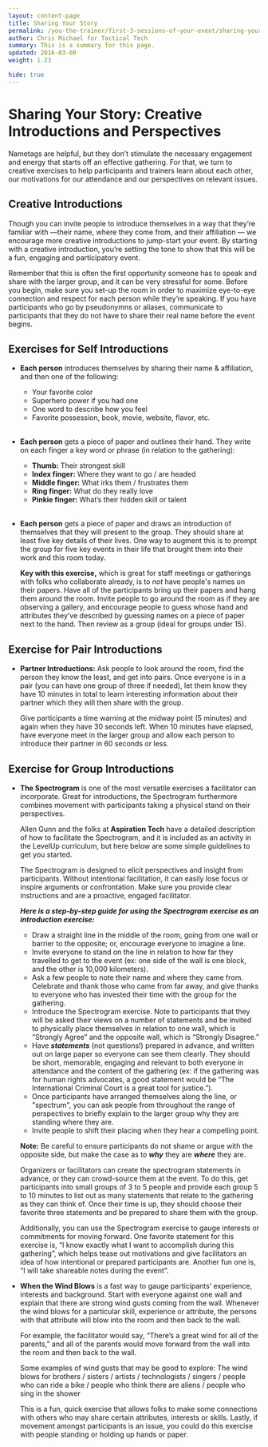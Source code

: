 ```yaml
---
layout: content-page
title: Sharing Your Story
permalink: /you-the-trainer/first-3-sessions-of-your-event/sharing-your-story/
author: Chris Michael for Tactical Tech
summary: This is a summary for this page.
updated: 2016-03-00
weight: 1.23

hide: true
---
```


# Sharing Your Story: Creative Introductions and Perspectives #
Nametags are helpful, but they don’t stimulate the necessary engagement and energy that starts off an effective gathering. For that, we turn to creative exercises to help participants and trainers learn about each other, our motivations for our attendance and our perspectives on relevant issues.


## Creative Introductions ##

Though you can invite people to introduce themselves in a way that they’re familiar with —their name, where they come from, and their affiliation — we encourage more creative introductions to jump-start your event. By starting with a creative introduction, you’re setting the tone to show that this will be a fun, engaging and participatory event.

Remember that this is often the first opportunity someone has to speak and share with the larger group, and it can be very stressful for some. Before you begin, make sure you set-up the room in order to maximize eye-to-eye connection and respect for each person while they’re speaking. If you have participants who go by pseudonymns or aliases, communicate to participants that they do not have to share their real name before the event begins.

## Exercises for Self Introductions ##

- **Each person** introduces themselves by sharing their name & affiliation, and then one of the following:
	- Your favorite color
	- Superhero power if you had one
	- One word to describe how you feel
	- Favorite possession, book, movie, website, flavor, etc.
	<br><br>

- **Each person** gets a piece of paper and outlines their hand. They write on each finger a key word or phrase (in relation to the gathering):


	- **Thumb:** Their strongest skill
	- **Index finger:** Where they want to go / are headed
	- **Middle finger:** What irks them / frustrates them
	- **Ring finger:** What do they really love
	- **Pinkie finger:** What’s their hidden skill or talent
	<br><br>

- **Each person** gets a piece of paper and draws an introduction of themselves that they will present to the group. They should share at least five key details of their lives. One way to augment this is to prompt the group for five key events in their life that brought them into their work and this room today.

	**Key with this exercise,** which is great for staff meetings or gatherings with folks who collaborate already, is to *not* have people's names on their papers. Have all of the participants bring up their papers and hang them around the room. Invite people to go around the room as if they are observing a gallery, and encourage people to guess whose hand and attributes they’ve described by guessing names on a piece of paper next to the hand. Then review as a group (ideal for groups under 15).

## Exercise for Pair Introductions ##



- **Partner Introductions:** Ask people to look around the room, find the person they know the least, and get into pairs. Once everyone is in a pair (you can have one group of three if needed), let them know they have 10 minutes in total to learn interesting information about their partner which they will then share with the group.  

	Give participants a time warning at the midway point (5 minutes) and again when they have 30 seconds left. When 10 minutes have elapsed, have everyone meet in the larger group and allow each person to introduce their partner in 60 seconds or less.

## Exercise for Group Introductions ##



- **The Spectrogram** is one of the most versatile exercises a facilitator can incorporate. Great for introductions, the Spectrogram furthermore combines movement with participants taking a physical stand on their perspectives.

	Allen Gunn and the folks at **Aspiration Tech** have a detailed description of how to facilitate the Spectrogram, and it is included as an activity in the LevelUp curriculum, but here below are some simple guidelines to get you started.

	The Spectrogram is designed to elicit perspectives and insight from participants. Without intentional facilitation, it can easily lose focus or inspire arguments or confrontation. Make sure you provide clear instructions and are a proactive, engaged facilitator.

	***Here is a step-by-step guide for using the Spectrogram exercise as an introduction exercise:***

	- Draw a straight line in the middle of the room, going from one wall or barrier to the opposite; or, encourage everyone to imagine a line.
	- Invite everyone to stand on the line in relation to how far they travelled to get to the event (ex: one side of the wall is one block, and the other is 10,000 kilometers).
	- Ask a few people to note their name and where they came from. Celebrate and thank those who came from far away, and give thanks to everyone who has invested their time with the group for the gathering.
	- Introduce the Spectrogram exercise. Note to participants that they will be asked their views on a number of statements and be invited to physically place themselves in relation to one wall, which is “Strongly Agree” and the opposite wall, which is “Strongly Disagree.”
	- Have ***statements*** (not questions!) prepared in advance, and written out on large paper so everyone can see them clearly. They should be short, memorable, engaging and relevant to both everyone in attendance and the content of the gathering (ex: if the gathering was for human rights advocates, a good statement would be “The International Criminal Court is a great tool for justice.”).
	- Once participants have arranged themselves along the line, or "spectrum", you can ask people from throughout the range of perspectives to briefly explain to the larger group why they are standing where they are.
	- Invite people to shift their placing when they hear a compelling point.

	**Note:** Be careful to ensure participants do not shame or argue with the opposite side, but make the case as to ***why*** they are ***where*** they are.

	Organizers or facilitators can create the spectrogram statements in advance, or they can crowd-source them at the event. To do this, get participants into small groups of 3 to 5 people and provide each group 5 to 10 minutes to list out as many statements that relate to the gathering as they can think of. Once their time is up, they should choose their favorite three statements and be prepared to share them with the group.

	Additionally, you can use the Spectrogram exercise to gauge interests or commitments for moving forward. One favorite statement for this exercise is, “I know exactly what I want to accomplish during this gathering”, which helps tease out motivations and give facilitators an idea of how intentional or prepared participants are. Another fun one is, “I will take shareable notes during the event”.



- **When the Wind Blows** is a fast way to gauge participants’ experience, interests and background. Start with everyone against one wall and explain that there are strong wind gusts coming from the wall. Whenever the wind blows for a particular skill, experience or attribute, the persons with that attribute will blow into the room and then back to the wall.

	For example, the facilitator would say, “There’s a great wind for all of the parents,” and all of the parents would move forward from the wall into the room and then back to the wall.

	Some examples of wind gusts that may be good to explore: The wind blows for brothers / sisters / artists / technologists / singers / people who can ride a bike / people who think there are aliens / people who sing in the shower

	This is a fun, quick exercise that allows folks to make some connections with others who may share certain attributes, interests or skills. Lastly, if movement amongst participants is an issue, you could do this exercise with people standing or holding up hands or paper.
